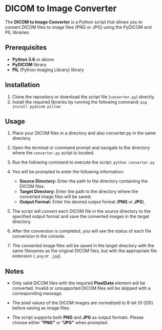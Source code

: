 # DICOM to Image Converter

The **DICOM to Image Converter** is a Python script that allows you to convert DICOM files to image files (PNG or JPG) using the PyDICOM and PIL libraries.

## Prerequisites

- **Python 3.6** or above
- **PyDICOM** library
- **PIL** (Python Imaging Library) library

## Installation

1. Clone the repository or download the script file (`converter.py`) directly.
2. Install the required libraries by running the following command: `pip install pydicom pillow`

## Usage

1. Place your DICOM files in a directory and also converter.py in the same directory 
2. Open the terminal or command prompt and navigate to the directory where the `converter.py` script is located.
3. Run the following command to execute the script: `python converter.py`

4. You will be prompted to enter the following information:
   - **Source Directory:** Enter the path to the directory containing the DICOM files.
   - **Target Directory:** Enter the path to the directory where the converted image files will be saved.
   - **Output Format:** Enter the desired output format (**PNG** or **JPG**).

5. The script will convert each DICOM file in the source directory to the specified output format and save the converted images in the target directory.

6. After the conversion is completed, you will see the status of each file conversion in the console.

7. The converted image files will be saved in the target directory with the same filenames as the original DICOM files, but with the appropriate file extension (`.png` or `.jpg`).

## Notes

- Only valid DICOM files with the required **PixelData** element will be converted. Invalid or unsupported DICOM files will be skipped with a corresponding message.

- The pixel values of the DICOM images are normalized to 8-bit (0-255) before saving as image files.

- The script supports both **PNG** and **JPG** as output formats. Please choose either **"PNG"** or **"JPG"** when prompted.
